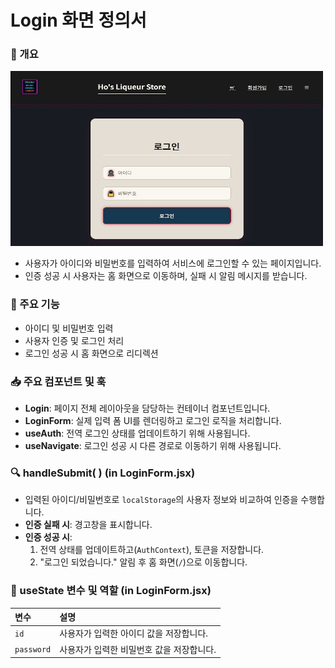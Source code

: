 # Login 화면 정의서

### 📜 개요
<img src="../images/Login.JPG" alt="이미지 설명" width="500" height="280" />


- 사용자가 아이디와 비밀번호를 입력하여 서비스에 로그인할 수 있는 페이지입니다.
- 인증 성공 시 사용자는 홈 화면으로 이동하며, 실패 시 알림 메시지를 받습니다.

### 🔧 주요 기능
- 아이디 및 비밀번호 입력
- 사용자 인증 및 로그인 처리
- 로그인 성공 시 홈 화면으로 리디렉션

### 📥 주요 컴포넌트 및 훅
- **Login**: 페이지 전체 레이아웃을 담당하는 컨테이너 컴포넌트입니다.
- **LoginForm**: 실제 입력 폼 UI를 렌더링하고 로그인 로직을 처리합니다.
- **useAuth**: 전역 로그인 상태를 업데이트하기 위해 사용됩니다.
- **useNavigate**: 로그인 성공 시 다른 경로로 이동하기 위해 사용됩니다.

### 🔍 handleSubmit( ) (in LoginForm.jsx)
- 입력된 아이디/비밀번호로 `localStorage`의 사용자 정보와 비교하여 인증을 수행합니다.
- **인증 실패 시**: 경고창을 표시합니다.
- **인증 성공 시**:
    1. 전역 상태를 업데이트하고(`AuthContext`), 토큰을 저장합니다.
    2. "로그인 되었습니다." 알림 후 홈 화면(`/`)으로 이동합니다.

### 💾 useState 변수 및 역할 (in LoginForm.jsx)
| 변수 | 설명 |
| :--- | :--- |
| `id` | 사용자가 입력한 아이디 값을 저장합니다. |
| `password` | 사용자가 입력한 비밀번호 값을 저장합니다. |
